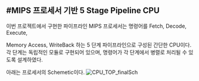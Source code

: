 #MIPS 프로세서 기반 5 Stage Pipeline CPU
---

이번 프로젝트에서 구현한 파이프라인 MIPS 프로세서는 명령어를 Fetch, Decode, Execute,

Memory Access, WriteBack 하는 5 단계 파이프라인으로 구성된 간단한 CPU이다. 각 단계는 독립적인 모듈로 구현되어 있으며, 명령어가 각 단계에서 병렬로 처리될 수 있도록 설계하였다.

아래는 프로세서의 Schemetic이다.
![CPU_TOP_finalSch](https://github.com/eugene-soongsil/Project_CPU/assets/163282235/67132849-565a-4cf8-be47-e375f71c50e9)
